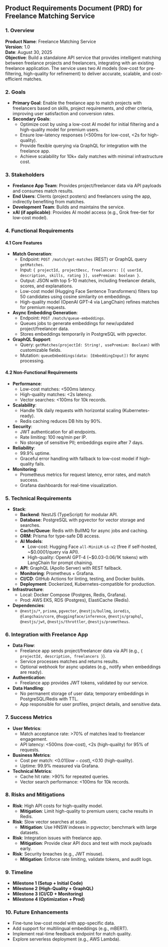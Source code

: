 
## Product Requirements Document (PRD) for Freelance Matching Service

### 1. Overview
**Product Name**: Freelance Matching Service  
**Version**: 1.0  
**Date**: August 30, 2025  
**Objective**: Build a standalone API service that provides intelligent matching between freelance projects and freelancers, integrating with an existing freelance application. The service uses two AI models (low-cost for pre-filtering, high-quality for refinement) to deliver accurate, scalable, and cost-efficient matches.

### 2. Goals
- **Primary Goal**: Enable the freelance app to match projects with freelancers based on skills, project requirements, and other criteria, improving user satisfaction and conversion rates.
- **Secondary Goals**:
  - Optimize cost by using a low-cost AI model for initial filtering and a high-quality model for premium users.
  - Ensure low-latency responses (<500ms for low-cost, <2s for high-quality).
  - Provide flexible querying via GraphQL for integration with the freelance app.
  - Achieve scalability for 10k+ daily matches with minimal infrastructure cost.

### 3. Stakeholders
- **Freelance App Team**: Provides project/freelancer data via API payloads and consumes match results.
- **End Users**: Clients (project posters) and freelancers using the app, indirectly benefiting from matches.
- **Development Team**: Builds and maintains the service.
- **xAI (if applicable)**: Provides AI model access (e.g., Grok free-tier for low-cost model).

### 4. Functional Requirements
#### 4.1 Core Features
- **Match Generation**:
  - Endpoint: `POST /match/get-matches` (REST) or GraphQL query `getMatches`.
  - Input: `{ projectId, projectDesc, freelancers: [{ userId, description, skills, rating }], usePremium: boolean }`.
  - Output: JSON with top 5-10 matches, including freelancer details, scores, and explanations.
  - Low-cost model (Hugging Face Sentence Transformers) filters top 50 candidates using cosine similarity on embeddings.
  - High-quality model (OpenAI GPT-4 via LangChain) refines matches for premium requests.
- **Async Embedding Generation**:
  - Endpoint: `POST /match/queue-embeddings`.
  - Queues jobs to generate embeddings for new/updated project/freelancer data.
  - Stores embeddings temporarily in PostgreSQL with pgvector.
- **GraphQL Support**:
  - Query: `getMatches(projectId: String!, usePremium: Boolean)` with customizable fields.
  - Mutation: `queueEmbeddings(data: [EmbeddingInput])` for async processing.

#### 4.2 Non-Functional Requirements
- **Performance**:
  - Low-cost matches: <500ms latency.
  - High-quality matches: <2s latency.
  - Vector searches: <100ms for 10k records.
- **Scalability**:
  - Handle 10k daily requests with horizontal scaling (Kubernetes-ready).
  - Redis caching reduces DB hits by 90%.
- **Security**:
  - JWT authentication for all endpoints.
  - Rate limiting: 100 req/min per IP.
  - No storage of sensitive PII; embeddings expire after 7 days.
- **Reliability**:
  - 99.9% uptime.
  - Graceful error handling with fallback to low-cost model if high-quality fails.
- **Monitoring**:
  - Prometheus metrics for request latency, error rates, and match success.
  - Grafana dashboards for real-time visualization.

### 5. Technical Requirements
- **Stack**:
  - **Backend**: NestJS (TypeScript) for modular API.
  - **Database**: PostgreSQL with pgvector for vector storage and searches.
  - **Cache/Queue**: Redis with BullMQ for async jobs and caching.
  - **ORM**: Prisma for type-safe DB access.
  - **AI Models**:
    - Low-cost: Hugging Face `all-MiniLM-L6-v2` (free if self-hosted, ~$0.0001/query via API).
    - High-quality: OpenAI GPT-4 (~$0.03-0.06/1K tokens) with LangChain for prompt chaining.
  - **API**: GraphQL (Apollo Server) with REST fallback.
  - **Monitoring**: Prometheus + Grafana.
  - **CI/CD**: GitHub Actions for linting, testing, and Docker builds.
  - **Deployment**: Dockerized, Kubernetes-compatible for production.
- **Infrastructure**:
  - Local: Docker Compose (Postgres, Redis, Grafana).
  - Prod: AWS EKS, RDS (Postgres), ElastiCache (Redis).
- **Dependencies**:
  - `@nestjs/*`, `prisma`, `pgvector`, `@nestjs/bullmq`, `ioredis`, `@langchain/core`, `@huggingface/inference`, `@nestjs/graphql`, `@nestjs/jwt`, `@nestjs/throttler`, `@nestjs/prometheus`.

### 6. Integration with Freelance App
- **Data Flow**:
  - Freelance app sends project/freelancer data via API (e.g., `{ projectId, description, freelancers }`).
  - Service processes matches and returns results.
  - Optional webhook for async updates (e.g., notify when embeddings are ready).
- **Authentication**:
  - Freelance app provides JWT tokens, validated by our service.
- **Data Handling**:
  - No permanent storage of user data; temporary embeddings in PostgreSQL/Redis with TTL.
  - App responsible for user profiles, project details, and sensitive data.

### 7. Success Metrics
- **User Metrics**:
  - Match acceptance rate: >70% of matches lead to freelancer engagement.
  - API latency: <500ms (low-cost), <2s (high-quality) for 95% of requests.
- **Business Metrics**:
  - Cost per match: <$0.01 (low-cost), <$0.10 (high-quality).
  - Uptime: 99.9% measured via Grafana.
- **Technical Metrics**:
  - Cache hit rate: >90% for repeated queries.
  - Vector search performance: <100ms for 10k records.

### 8. Risks and Mitigations
- **Risk**: High API costs for high-quality model.
  - **Mitigation**: Limit high-quality to premium users; cache results in Redis.
- **Risk**: Slow vector searches at scale.
  - **Mitigation**: Use HNSW indexes in pgvector; benchmark with large datasets.
- **Risk**: Integration issues with freelance app.
  - **Mitigation**: Provide clear API docs and test with mock payloads early.
- **Risk**: Security breaches (e.g., JWT misuse).
  - **Mitigation**: Enforce rate limiting, validate tokens, and audit logs.

### 9. Timeline
- **Milestone 1 (Setup + Initial Code)**
- **Milestone 2 (High-Quality + GraphQL)**
- **Milestone 3 (CI/CD + Monitoring)**
- **Milestone 4 (Optimization + Prod)**


### 10. Future Enhancements
- Fine-tune low-cost model with app-specific data.
- Add support for multilingual embeddings (e.g., mBERT).
- Implement real-time feedback endpoint for match quality.
- Explore serverless deployment (e.g., AWS Lambda).
